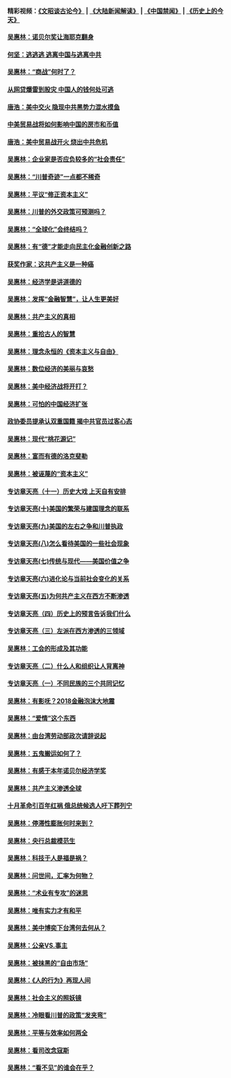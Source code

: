 #### 精彩视频：[《文昭谈古论今》](https://github.com/gfw-breaker/wenzhao/blob/master/README.md?t=01190630) | [《大陆新闻解读》](https://github.com/gfw-breaker/ntdtv-comedy/blob/master/README.md?t=01190630) | [《中国禁闻》](https://github.com/gfw-breaker/ntdtv-news/blob/master/README.md?t=01190630) | [《历史上的今天》](https://github.com/gfw-breaker/today-in-history/blob/master/README.md?t=01190630) 

#### [吴惠林：诺贝尔奖让海耶克翻身](../pages/nsc423/n10890049.md?t=01190630) 

#### [何坚：逃逃逃 逃离中国与逃离中共](../pages/nsc423/n10592891.md?t=01190630) 

#### [吴惠林：“商战”何时了？](../pages/nsc423/n10573558.md?t=01190630) 

#### [从网贷爆雷到股灾 中国人的钱何处可逃](../pages/nsc423/n10572800.md?t=01190630) 

#### [唐浩：美中交火 隐现中共黑势力混水摸鱼](../pages/nsc423/n10544040.md?t=01190630) 

#### [中美贸易战将如何影响中国的房市和币值](../pages/nsc423/n10543697.md?t=01190630) 

#### [唐浩：美中贸易战开火 烧出中共危机](../pages/nsc423/n10540126.md?t=01190630) 

#### [吴惠林：企业家是否应负较多的“社会责任”](../pages/nsc423/n10535022.md?t=01190630) 

#### [吴惠林：“川普奇迹”一点都不稀奇](../pages/nsc423/n10512808.md?t=01190630) 

#### [吴惠林：平议“修正资本主义”](../pages/nsc423/n10495724.md?t=01190630) 

#### [吴惠林：川普的外交政策可预测吗？](../pages/nsc423/n10462387.md?t=01190630) 

#### [吴惠林：“全球化”会终结吗？](../pages/nsc423/n10452838.md?t=01190630) 

#### [吴惠林：有“德”才能走向民主化金融创新之路](../pages/nsc423/n10432292.md?t=01190630) 

#### [获奖作家：这共产主义是一种癌](../pages/nsc423/n10431541.md?t=01190630) 

#### [吴惠林：经济学是讲道德的](../pages/nsc423/n10398014.md?t=01190630) 

#### [吴惠林：发挥“金融智慧”，让人生更美好](../pages/nsc423/n10375019.md?t=01190630) 

#### [吴惠林：共产主义的真相](../pages/nsc423/n10351394.md?t=01190630) 

#### [吴惠林：重拾古人的智慧](../pages/nsc423/n10337691.md?t=01190630) 

#### [吴惠林：理念永恒的《资本主义与自由》](../pages/nsc423/n10316274.md?t=01190630) 

#### [吴惠林：数位经济的美丽与哀愁](../pages/nsc423/n10292946.md?t=01190630) 

#### [吴惠林：美中经济战将开打？](../pages/nsc423/n10258825.md?t=01190630) 

#### [吴惠林：可怕的中国经济扩张](../pages/nsc423/n10219147.md?t=01190630) 

#### [政协委员提承认双重国籍 揭中共官员过客心态](../pages/nsc423/n10208809.md?t=01190630) 

#### [吴惠林：现代“桃花源记”](../pages/nsc423/n10185234.md?t=01190630) 

#### [吴惠林：富而有德的洛克斐勒](../pages/nsc423/n10142264.md?t=01190630) 

#### [吴惠林：被诬蔑的“资本主义”](../pages/nsc423/n10124816.md?t=01190630) 

#### [专访章天亮（十一）历史大戏 上天自有安排](../pages/nsc423/n10094905.md?t=01190630) 

#### [专访章天亮(十)美国的繁荣与建国理念的联系](../pages/nsc423/n10094899.md?t=01190630) 

#### [专访章天亮(九)美国的左右之争和川普执政](../pages/nsc423/n10094889.md?t=01190630) 

#### [专访章天亮(八)怎么看待美国的一些社会现象](../pages/nsc423/n10094857.md?t=01190630) 

#### [专访章天亮(七)传统与现代——美国价值之争](../pages/nsc423/n10093140.md?t=01190630) 

#### [专访章天亮(六)进化论与当前社会变化的关系](../pages/nsc423/n10092036.md?t=01190630) 

#### [专访章天亮(五)为何共产主义在西方不断渗透](../pages/nsc423/n10083620.md?t=01190630) 

#### [专访章天亮（四）历史上的预言告诉我们什么](../pages/nsc423/n10083606.md?t=01190630) 

#### [专访章天亮（三）左派在西方渗透的三领域](../pages/nsc423/n10081115.md?t=01190630) 

#### [吴惠林：工会的形成及其功能](../pages/nsc423/n10080633.md?t=01190630) 

#### [专访章天亮（二）什么人和组织让人背离神](../pages/nsc423/n10076637.md?t=01190630) 

#### [专访章天亮（一）不同民族的三个共同记忆](../pages/nsc423/n10074188.md?t=01190630) 

#### [吴惠林：有影呒？2018金融泡沫大地震](../pages/nsc423/n10040534.md?t=01190630) 

#### [吴惠林：“爱情”这个东西](../pages/nsc423/n10019423.md?t=01190630) 

#### [吴惠林：由台湾劳动部政次请辞说起](../pages/nsc423/n9979679.md?t=01190630) 

#### [吴惠林：五鬼搬运如何了？](../pages/nsc423/n9925338.md?t=01190630) 

#### [吴惠林：有感于本年诺贝尔经济学奖](../pages/nsc423/n9871883.md?t=01190630) 

#### [吴惠林：共产主义渗透全球](../pages/nsc423/n9812748.md?t=01190630) 

#### [十月革命引百年红祸 俄总统候选人吁下葬列宁](../pages/nsc423/n9810182.md?t=01190630) 

#### [吴惠林：停滞性膨胀何时来到？](../pages/nsc423/n9764136.md?t=01190630) 

#### [吴惠林：央行总裁模范生](../pages/nsc423/n9728134.md?t=01190630) 

#### [吴惠林：科技于人是福是祸？](../pages/nsc423/n9672982.md?t=01190630) 

#### [吴惠林：问世间，汇率为何物？](../pages/nsc423/n9621788.md?t=01190630) 

#### [吴惠林：“术业有专攻”的迷思](../pages/nsc423/n9580363.md?t=01190630) 

#### [吴惠林：唯有实力才有和平](../pages/nsc423/n9529599.md?t=01190630) 

#### [吴惠林：美中博奕下台湾何去何从？](../pages/nsc423/n9483598.md?t=01190630) 

#### [吴惠林：公亲VS.事主](../pages/nsc423/n9425637.md?t=01190630) 

#### [吴惠林：被抹黑的“自由市场”](../pages/nsc423/n9351545.md?t=01190630) 

#### [吴惠林：《人的行为》再现人间](../pages/nsc423/n9296339.md?t=01190630) 

#### [吴惠林：社会主义的照妖镜](../pages/nsc423/n9243460.md?t=01190630) 

#### [吴惠林：冷眼看川普的政策“发夹弯”](../pages/nsc423/n9120684.md?t=01190630) 

#### [吴惠林：平等与效率如何两全](../pages/nsc423/n9075430.md?t=01190630) 

#### [吴惠林：看司改念寇斯](../pages/nsc423/n9024915.md?t=01190630) 

#### [吴惠林：“看不见”的谁会在乎？](../pages/nsc423/n8977488.md?t=01190630) 

